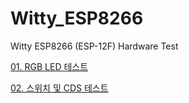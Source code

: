 # Witty_ESP8266

Witty ESP8266 (ESP-12F) Hardware Test

[01. RGB LED 테스트](https://blog.naver.com/elepartsblog/221681438350)  
  
[02. 스위치 및 CDS 테스트](https://blog.naver.com/elepartsblog/221681444489)  

